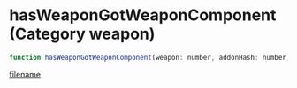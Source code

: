 # hasWeaponGotWeaponComponent (Category weapon)

```js
function hasWeaponGotWeaponComponent(weapon: number, addonHash: number): boolean
```

[filename](hasWeaponGotWeaponComponent_m.md ':include')